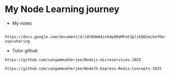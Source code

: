 ﻿# My Node Learning journey
 
- My notes
```
 https://docs.google.com/document/d/14Y8Om04inh4p90eMFatZpliEQO2oLkefOevocBfSIWA/edit?usp=sharing
```
- Tutor github
```
https://github.com/sangammukherjee/Nodejs-microservices-2025
```
```
https://github.com/sangammukherjee/NodeJS-Express-Redis-Concepts-2025
```
